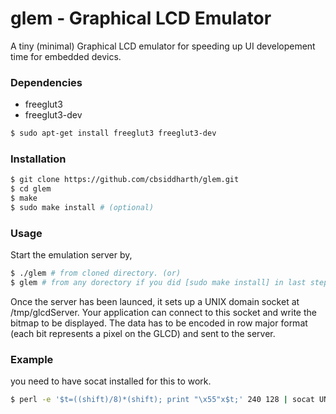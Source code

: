 # glem - Graphical LCD Emulator
A tiny (minimal) Graphical LCD emulator for speeding up UI developement time for embedded devics.

### Dependencies
* freeglut3
* freeglut3-dev
```sh
$ sudo apt-get install freeglut3 freeglut3-dev
```

### Installation
```sh
$ git clone https://github.com/cbsiddharth/glem.git
$ cd glem
$ make
$ sudo make install # (optional)
```
### Usage
Start the emulation server by,
```sh
$ ./glem # from cloned directory. (or)
$ glem # from any dorectory if you did [sudo make install] in last step.
```
Once the server has been launced, it sets up a UNIX domain socket at /tmp/glcdServer. Your application can connect to this socket and write the bitmap to be displayed. The data has to be encoded in row major format (each bit represents a pixel on the GLCD) and sent to the server.

### Example
you need to have socat installed for this to work. 
```sh
$ perl -e '$t=((shift)/8)*(shift); print "\x55"x$t;' 240 128 | socat UNIX-CONNECT:/tmp/glcdSocket -
```
